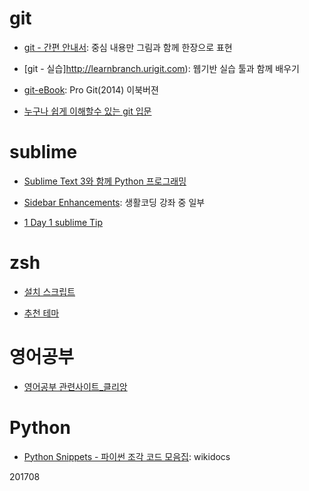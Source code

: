 # git

- [git - 간편 안내서](http://rogerdudler.github.io/git-guide/index.ko.html): 중심 내용만 그림과 함께 한장으로 표현

- [git - 실습]http://learnbranch.urigit.com): 웹기반 실습 툴과 함께 배우기

- [git-eBook](https://git-scm.com/book/ko/v2): Pro Git(2014) 이북버젼

- [누구나 쉽게 이해할수 있는 git 입문](https://backlogtool.com/git-guide/kr/stepup/stepup1_1.html)

# sublime

- [Sublime Text 3와 함께 Python 프로그래밍](http://webnautes.tistory.com/454)

- [Sidebar Enhancements](https://opentutorials.org/course/671/3609): 생활코딩 강좌 중 일부

- [1 Day 1 sublime Tip](http://sublimetexttips.com/articles/)


# zsh

- [설치 스크립트](http://ngee.tistory.com/742)

- [추천 테마](https://gist.github.com/agnoster/3712874)


# 영어공부

- [영어공부 관련사이트_클리앙](http://m.clien.net/cs3/board?bo_table=useful&bo_style=view&wr_id=255835&page=2&spt=-11956)

# Python

- [Python Snippets - 파이썬 조각 코드 모음집](https://wikidocs.net/book/536): wikidocs

201708

